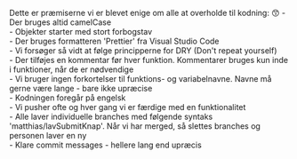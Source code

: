 Dette er præmiserne vi er blevet enige om alle at overholde til kodning: 😙
	- Der bruges altid camelCase  
	- Objekter starter med stort forbogstav  
	- Der bruges formatteren 'Prettier' fra Visual Studio Code  
	- Vi forsøger så vidt at følge principperne for DRY (Don't repeat yourself)  
	- Der tilføjes en kommentar før hver funktion. Kommentarer bruges kun inde i funktioner, når de er nødvendige  
	- Vi bruger ingen forkortelser til funktions- og variabelnavne. Navne må gerne være lange - bare ikke upræcise  
	- Kodningen foregår på engelsk  
	- Vi pusher ofte og hver gang vi er færdige med en funktionalitet  
	- Alle laver individuelle branches med følgende syntaks 'matthias/lavSubmitKnap'. Når vi har merged, så slettes branches og personen laver en ny  
	- Klare commit messages - hellere lang end upræcis  
	

